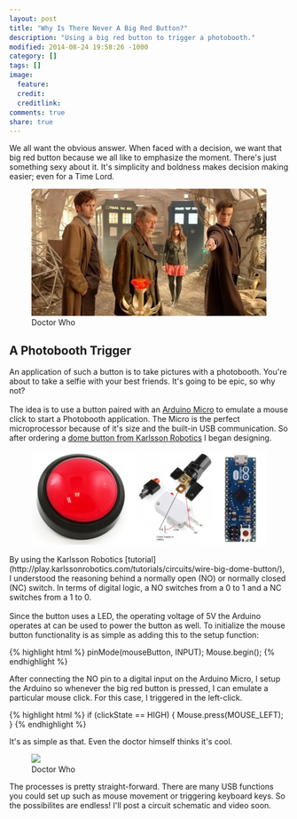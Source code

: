```yaml
---
layout: post
title: "Why Is There Never A Big Red Button?"
description: "Using a big red button to trigger a photobooth."
modified: 2014-08-24 19:58:26 -1000
category: []
tags: []
image:
  feature: 
  credit: 
  creditlink: 
comments: true
share: true
---
```

We all want the obvious answer. 
When faced with a decision, we want that big red button because we all like
to emphasize the moment. There's just something sexy about it. 
It's simplicity and boldness makes decision making easier; even for a Time Lord.
<figure>
	<img src="/images/Button/doctor-who.png">
	<figcaption>Doctor Who</figcaption>
</figure>

## A Photobooth Trigger

An application of such a button is to take pictures with a photobooth. 
You're about to take a selfie with your best friends. It's going to be epic, so why not?
<br><br>
The idea is to use a button paired with an [Arduino Micro](http://arduino.cc/en/Main/ArduinoBoardMicro) 
to emulate a mouse click to start a Photobooth application. The Micro is the perfect microprocessor because of it's size and the built-in USB communication. So after ordering a 
[dome button from Karlsson Robotics](http://www.karlssonrobotics.com/cart/big-dome-push-button-red/)
I began designing.
<figure>
	<img src="/images/Button/button.jpg">
</figure>
By using the Karlsson Robotics [tutorial](http://play.karlssonrobotics.com/tutorials/circuits/wire-big-dome-button/), 
I understood the reasoning behind a normally open (NO) or normally closed (NC) switch. 
In terms of digital logic, a NO switches from a 0 to 1 and a NC switches from a 1 to 0.
<br><br>
Since the button uses a LED, the operating voltage of 5V the Arduino operates at can be used
to power the button as well. To initialize the mouse button functionality is as simple as
adding this to the setup function:

{% highlight html %}
pinMode(mouseButton, INPUT);
Mouse.begin();
{% endhighlight %}

After connecting the NO pin to a digital input on the Arduino Micro, I setup the Arduino so 
whenever the big red button is pressed, I can emulate a particular mouse click. For this case,
I triggered in the left-click. 

{% highlight html %}
if (clickState == HIGH) {
    Mouse.press(MOUSE_LEFT); 
}
{% endhighlight %}

It's as simple as that. Even the doctor himself thinks it's cool.

<figure>
	<img src="http://28.media.tumblr.com/tumblr_lofhnlEdGv1qmm6ylo1_500.gif">
	<figcaption>Doctor Who</figcaption>
</figure>

The processes is pretty straight-forward. There are many USB functions you could set up such as 
mouse movement or triggering keyboard keys. So the possibilites are endless! I'll post a circuit schematic and video soon.
